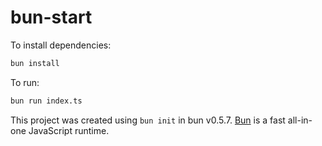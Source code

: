 # bun-start

To install dependencies:

```bash
bun install
```

To run:

```bash
bun run index.ts
```

This project was created using `bun init` in bun v0.5.7. [Bun](https://bun.sh) is a fast all-in-one JavaScript runtime.
